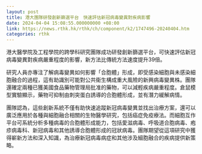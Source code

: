 ```yaml
---
layout: post
title: 港大團隊研發創新篩選平台　快速評估新冠病毒變異對疾病影響
date: 2024-04-04 15:08:55.000000000 +08:00
link: https://news.rthk.hk/rthk/ch/component/k2/1747496-20240404.htm
categories: rthk
---
```


港大醫學院及工程學院的跨學科研究團隊成功研發創新篩選平台，可快速評估新冠病毒變異對疾病嚴重程度的影響，新方法比傳統方法速度提升39倍。

研究人員亦專注了解病毒變異如何影響「合胞體」形成，即受感染細胞與未感染細胞融合的過程，這有助識別可能對公共衞生構成重大風險的新興病毒變異株。團隊還確定兩種已獲美國食品藥物管理局批准的藥物，可以減輕疾病嚴重程度。倉鼠模型實驗顯示，藥物可抑制由刺突蛋白誘導的合胞體形成，並有潛力緩解病情。

團隊認為，這些創新系統不僅有助快速追蹤新冠病毒變異並找出治療方案，還可以廣泛應用於各種與細胞融合相關的生物醫學研究，包括癌症免疫療法。而細胞互作平台可系統分析多種病毒的合胞體形成能力，包括愛滋病毒、呼吸道合胞病毒、疱疹病毒科、新冠病毒和其他誘導合胞體形成的冠狀病毒。團隊期望從這項研究中獲得嶄新方法和深入知識，為治療新冠病毒病症和其他涉及細胞融合的疾病提供新策略。
